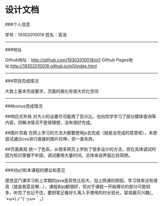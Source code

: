 设计文档
============
###个人信息

学号：19302010018
姓名：袁浩

-------------------------
###地址

Github地址：http://github.com/19302010018/pj1
Github Pages地址:http://19302010018.github.io/pj1/index.html

-------------------------
###项目完成情况

大致上基本完成要求，页面的美化有很大优化空间

-------------------------
###bonus完成情况

##响应式布局
 对大小的设置尽可能用了百分比，也向同学学习了部分媒体查询等内容，但解决情况不是很理想，没有很好完成。

##图片剪裁
 在网上学习的方法大都要使用js去完成（就是没完成的意思呢），本想尝试通过css进行直接的图片拉伸，但一直失败。

##页面美观
 统一了色系，从很多网页上学到了很多设计的方法，但在具体调试时因为知识掌握不牢固，调试要用大量时间。总体来说界面比较简陋。

-------------------------
###对pj1和本课程的建议和意见

感觉这门课学习和上学期的java差异性比较大，加上网课的原因，学习效率没有很高（就是我菜且懒...），课程和pj都很好，但对于课程一开始理论的部分可能较多，听完了也记不住，要把笔记看好久离入手使用的时长较长，容易磨灭兴趣(,,´•ω•)ノ"(´っω•｀。)
